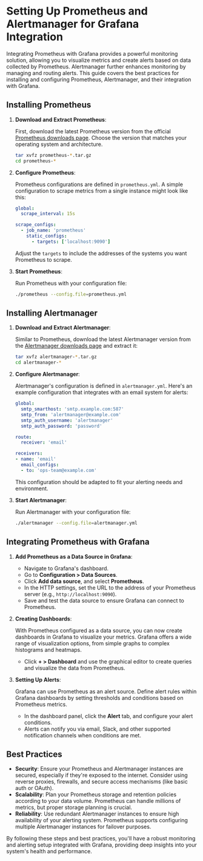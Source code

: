 # Setting Up Prometheus and Alertmanager for Grafana Integration

Integrating Prometheus with Grafana provides a powerful monitoring solution, allowing you to visualize metrics and create alerts based on data collected by Prometheus. Alertmanager further enhances monitoring by managing and routing alerts. This guide covers the best practices for installing and configuring Prometheus, Alertmanager, and their integration with Grafana.

## Installing Prometheus

1. **Download and Extract Prometheus**:

    First, download the latest Prometheus version from the official [Prometheus downloads page](https://prometheus.io/download/#prometheus). Choose the version that matches your operating system and architecture.

    ```bash linenums="1"
    tar xvfz prometheus-*.tar.gz
    cd prometheus-*
    ```

2. **Configure Prometheus**:

    Prometheus configurations are defined in `prometheus.yml`. A simple configuration to scrape metrics from a single instance might look like this:

    ```yaml linenums="1"
    global:
      scrape_interval: 15s

    scrape_configs:
      - job_name: 'prometheus'
        static_configs:
          - targets: ['localhost:9090']
    ```

    Adjust the `targets` to include the addresses of the systems you want Prometheus to scrape.

3. **Start Prometheus**:

    Run Prometheus with your configuration file:

    ```bash linenums="1"
    ./prometheus --config.file=prometheus.yml
    ```

## Installing Alertmanager

1. **Download and Extract Alertmanager**:

    Similar to Prometheus, download the latest Alertmanager version from the [Alertmanager downloads page](https://prometheus.io/download/#alertmanager) and extract it:

    ```bash linenums="1"
    tar xvfz alertmanager-*.tar.gz
    cd alertmanager-*
    ```

2. **Configure Alertmanager**:

    Alertmanager's configuration is defined in `alertmanager.yml`. Here's an example configuration that integrates with an email system for alerts:

    ```yaml linenums="1"
    global:
      smtp_smarthost: 'smtp.example.com:587'
      smtp_from: 'alertmanager@example.com'
      smtp_auth_username: 'alertmanager'
      smtp_auth_password: 'password'

    route:
      receiver: 'email'

    receivers:
    - name: 'email'
      email_configs:
      - to: 'ops-team@example.com'
    ```

    This configuration should be adapted to fit your alerting needs and environment.

3. **Start Alertmanager**:

    Run Alertmanager with your configuration file:

    ```bash linenums="1"
    ./alertmanager --config.file=alertmanager.yml
    ```

## Integrating Prometheus with Grafana

1. **Add Prometheus as a Data Source in Grafana**:

    - Navigate to Grafana's dashboard.
    - Go to **Configuration > Data Sources**.
    - Click **Add data source**, and select **Prometheus**.
    - In the HTTP settings, set the URL to the address of your Prometheus server (e.g., `http://localhost:9090`).
    - Save and test the data source to ensure Grafana can connect to Prometheus.

2. **Creating Dashboards**:

    With Prometheus configured as a data source, you can now create dashboards in Grafana to visualize your metrics. Grafana offers a wide range of visualization options, from simple graphs to complex histograms and heatmaps.

    - Click **+ > Dashboard** and use the graphical editor to create queries and visualize the data from Prometheus.

3. **Setting Up Alerts**:

    Grafana can use Prometheus as an alert source. Define alert rules within Grafana dashboards by setting thresholds and conditions based on Prometheus metrics.

    - In the dashboard panel, click the **Alert** tab, and configure your alert conditions.
    - Alerts can notify you via email, Slack, and other supported notification channels when conditions are met.

## Best Practices

- **Security**: Ensure your Prometheus and Alertmanager instances are secured, especially if they're exposed to the internet. Consider using reverse proxies, firewalls, and secure access mechanisms (like basic auth or OAuth).
- **Scalability**: Plan your Prometheus storage and retention policies according to your data volume. Prometheus can handle millions of metrics, but proper storage planning is crucial.
- **Reliability**: Use redundant Alertmanager instances to ensure high availability of your alerting system. Prometheus supports configuring multiple Alertmanager instances for failover purposes.

By following these steps and best practices, you'll have a robust monitoring and alerting setup integrated with Grafana, providing deep insights into your system's health and performance.